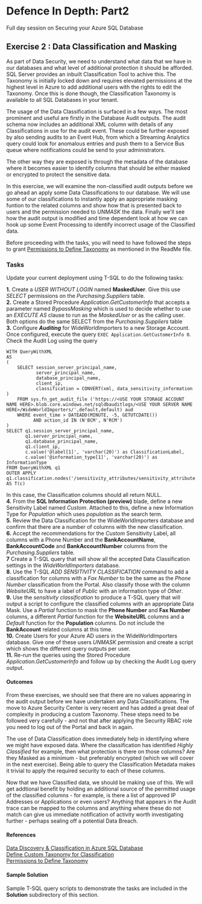 # Defence In Depth: Part2
Full day session on Securing your Azure SQL Database


## Exercise 2 : Data Classification and Masking

As part of Data Security, we need to understand what data that we have in our databases and what level of additional protection it should be afforded. SQL Server provides an inbuilt Classification Tool to achive this. The Taxonomy is initially locked down and requires elevated permissions at the highest level in Azure to add additional users with the rights to edit the Taxonomy. Once this is done though, the Classification Taxonomy is available to all SQL Databases in your tenant.  

The usage of the Data Classification is surfaced in a few ways. The most prominent and useful are firstly in the Database Audit outputs. The audit schema now includes an additional XML column with details of any Classifications in use for the audit event. These could be further exposed by also sending audits to an Event Hub, from which a Streaming Analytics query could look for anomalous entries and push them to a Service Bus queue where notifications could be send to your administrators.

The other way they are exposed is through the metadata of the database where it becomes easier to identify columns that should be either masked or encrypted to protect the sensitive data. 

In this exercise, we will examine the non-classified audit outputs before we go ahead an apply some Data Classifications to our database. We will use some of our classifications to instantly apply an appropriate masking funtion to the related columns and show how that is presented back to users and the permission needed to *UNMASK* the data. Finally we'll see how the audit output is modified and time dependent look at how we can hook up some Event Processing to identify incorrect usage of the Classified data. 

Before proceeding with the tasks, you will need to have followed the steps to grant [Permissions to Define Taxonomy](https://docs.microsoft.com/en-us/azure/security-center/security-center-management-groups) as mentioned in the ReadMe file. 

### Tasks

Update your current deployment using T-SQL to do the following tasks:

**1.**  Create a *USER WITHOUT LOGIN* named **MaskedUser**. Give this use *SELECT* permissions on the *Purchasing.Suppliers* table.  
**2.**  Create a Stored Procedure *Application.GetCustomerInfo* that accepts a parameter named *BypassMasking* which is used to decide whether to use an *EXECUTE AS* clause to run as the *MaskedUser* or as the calling user. Both options do the same SELECT from the *Purchasing.Suppliers* table   
**3.**  Configure ***Auditing*** for WideWorldImporters to a new Storage Account. Once configured, execute the query `EXEC Application.GetCustomerInfo 0`. Check the Audit Log using the query 
``` 
WITH QueryWithXML
AS
(
	SELECT session_server_principal_name, 
		   server_principal_name,
		   database_principal_name,
		   client_ip,
		   classification = CONVERT(xml, data_sensitivity_information )
	FROM sys.fn_get_audit_file ('https://<USE YOUR STORAGE ACCOUNT NAME HERE>.blob.core.windows.net/sqldbauditlogs/<USE YOUR SERVER NAME HERE>/WideWorldImporters/',default,default) aud
	WHERE event_time > DATEADD(MINUTE, -5, GETUTCDATE())
		  AND action_id IN (N'BCM', N'RCM')
)
SELECT q1.session_server_principal_name, 
	   q1.server_principal_name,
	   q1.database_principal_name,
	   q1.client_ip,
	   c.value('@label[1]', 'varchar(20)') as ClassificationLabel,
	   c.value('@information_type[1]', 'varchar(20)') as InformationType
FROM QueryWithXML q1
OUTER APPLY q1.classification.nodes('/sensitivity_attributes/sensitivity_attribute') AS T(c)
```  
In this case, the Classification columns should all return NULL.  
**4.**  From the **SQL Information Protection (preview)** blade, define a new Sensitivity Label named *Custom*. Attached to this, define a new Information Type for *Population* which uses *population* as the search term.  
**5.**  Review the Data Classification for the WideWorldImporters database and confirm that there are a number of columns with the new classification.    
**6.**  Accept the recommendations for the *Custom* Sensitivity Label, all columns with a Phone Number and the **BankAccountName**, **BankAccountCode** and **BankAccountNumber** columns from the *Purchasing.Suppliers* table.  
**7**  Create a T-SQL query that will show all the accepted Data Classification settings in the *WideWorldImporters* database.  
**8.**  Use the T-SQL *ADD SENSITIVITY CLASSIFICATION* command to add a classification for columns with a *Fax Number* to be the same as the *Phone Number* classification from the Portal. Also classify those with the column *WebsiteURL* to have a label of *Public* with an information type of *Other*.    
**9.**  Use the *sensitivity classification* to produce a T-SQL query that will output a script to configure the classified columns with an appropriate Data Mask. Use a *Partial* function to mask the **Phone Number** and **Fax Number** columns, a different *Partial* function for the **WebsiteURL** columns and a *Default* function for the **Population** columns. Do not include the **BankAccount** related columns at this time.  
**10.**  Create Users for your Azure AD users in the WideWorldImporters database. Give one of these users *UNMASK* permission and create a script which shows the different query outputs per user.  
**11.**  Re-run the queries using the Stored Procedure *Application.GetCustomerInfo* and follow up by checking the Audit Log query output.  


#### Outcomes

From these exercises, we should see that there are no values appearing in the audit output before we have undertaken any Data Classifications. The move to Azure Security Center is very recent and has added a great deal of complexity in producing a custom Taxonomy. These steps need to be followed very carefully - and not that after applying the Security RBAC role you need to log out of the Portal and back in again.

The use of Data Classification does immediately help in identifying where we might have exposed data. Where the classification has identified *Highly Classified* for example, then what protection is there on those columns? Are they Masked as a minimum - but preferably encrypted (which we will cover in the next exercise). Being able to query the Classification Metadata makes it trivial to apply the required security to each of these columns.

Now that we have Classified data, we should be making use of this. We will get addtional benefit by holding an additional source of the permitted usage of the classified columns - for example, is there a list of approved IP Addresses or Applications or even users? Anything that appears in the Audit trace can be mapped to the columns and anything where these do not match can give us immediate notification of activity worth investigating further - perhaps sealing off a potential Data Breach.


#### References

[Data Discovery & Classification in Azure SQL Database](https://docs.microsoft.com/en-us/azure/azure-sql/database/data-discovery-and-classification-overview)  
[Define Custom Taxonomy for Classification](https://docs.microsoft.com/en-us/azure/security-center/security-center-info-protection-policy)  
[Permissions to Define Taxonomy](https://docs.microsoft.com/en-us/azure/security-center/security-center-management-groups)  


#### Sample Solution

Sample T-SQL query scripts to demonstrate the tasks are included in the **Solution** subdirectory of this section.

